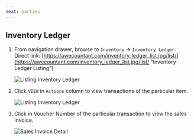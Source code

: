 ```yaml
---
next: parties
---
```


## Inventory Ledger	
1. From navigation drawer, browse to `Inventory` → `Inventory Ledger`.  
Direct link: [https://awecountant.com/inventory_ledger_list.jpg/list/](https://awecountant.com/inventory_ledger_list.jpg/list/ "Inventory Ledger Listing")

   ![Listing Inventory Ledger](~@assets/img/guide/inventory_ledger_list.jpg)

2. Click `VIEW` in `Actions` column to view transactions of the particular item.
	
	![Listing Inventory Ledger](~@assets/img/guide/inventory_ledger_transaction_list.jpg)

3. Click in Voucher Number of the particular transaction to view the sales invoice.

	![Sales Invoice Detail](~@assets/img/guide/sales_invoice_details.jpg)

